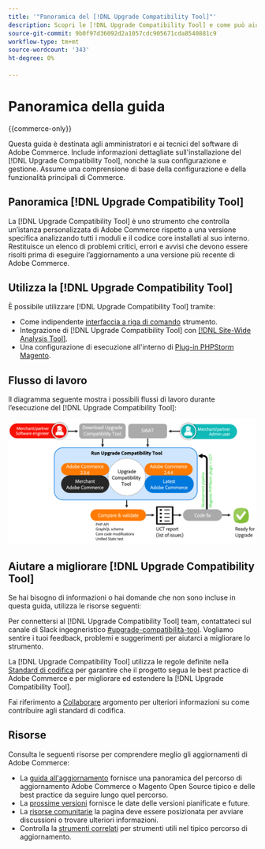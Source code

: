```yaml
---
title: '"Panoramica del [!DNL Upgrade Compatibility Tool]"'
description: Scopri le [!DNL Upgrade Compatibility Tool] e come può aiutarti con il tuo progetto Adobe Commerce.
source-git-commit: 9b0f97d36092d2a1057cdc905671cda8540881c9
workflow-type: tm+mt
source-wordcount: '343'
ht-degree: 0%

---
```



# Panoramica della guida

{{commerce-only}}

Questa guida è destinata agli amministratori e ai tecnici del software di Adobe Commerce. Include informazioni dettagliate sull&#39;installazione del [!DNL Upgrade Compatibility Tool], nonché la sua configurazione e gestione. Assume una comprensione di base della configurazione e della funzionalità principali di Commerce.

## Panoramica [!DNL Upgrade Compatibility Tool]

La [!DNL Upgrade Compatibility Tool] è uno strumento che controlla un’istanza personalizzata di Adobe Commerce rispetto a una versione specifica analizzando tutti i moduli e il codice core installati al suo interno. Restituisce un elenco di problemi critici, errori e avvisi che devono essere risolti prima di eseguire l’aggiornamento a una versione più recente di Adobe Commerce.

## Utilizza la [!DNL Upgrade Compatibility Tool]

È possibile utilizzare [!DNL Upgrade Compatibility Tool] tramite:

- Come indipendente [interfaccia a riga di comando](../upgrade-compatibility-tool/run.md) strumento.
- Integrazione di [!DNL Upgrade Compatibility Tool] con [[!DNL Site-Wide Analysis Tool]](../upgrade-compatibility-tool/integrate-analysis-tool.md).
- Una configurazione di esecuzione all&#39;interno di [Plug-in PHPStorm Magento](../upgrade-compatibility-tool/run-configuration-phpstorm-plugin.md).

## Flusso di lavoro

Il diagramma seguente mostra i possibili flussi di lavoro durante l’esecuzione del [!DNL Upgrade Compatibility Tool]:

![[!DNL Upgrade Compatibility Tool] Diagramma](../../assets/upgrade-guide/uct-diagram-v5.png)

## Aiutare a migliorare [!DNL Upgrade Compatibility Tool]

Se hai bisogno di informazioni o hai domande che non sono incluse in questa guida, utilizza le risorse seguenti:

Per connettersi al [!DNL Upgrade Compatibility Tool] team, contattateci sul canale di Slack ingegneristico [#upgrade-compatibilità-tool](https://magentocommeng.slack.com/archives/C019Y143U9F). Vogliamo sentire i tuoi feedback, problemi e suggerimenti per aiutarci a migliorare lo strumento.

La [!DNL Upgrade Compatibility Tool] utilizza le regole definite nella [Standard di codifica](https://devdocs.magento.com/guides/v2.4/coding-standards/bk-coding-standards.html) per garantire che il progetto segua le best practice di Adobe Commerce e per migliorare ed estendere la [!DNL Upgrade Compatibility Tool].

Fai riferimento a [Collaborare](https://devdocs.magento.com/guides/v2.4/coding-standards/contributing.html) argomento per ulteriori informazioni su come contribuire agli standard di codifica.

## Risorse

Consulta le seguenti risorse per comprendere meglio gli aggiornamenti di Adobe Commerce:

- La [guida all&#39;aggiornamento](https://experienceleague.adobe.com/docs/commerce-operations/upgrade-guide/overview.html) fornisce una panoramica del percorso di aggiornamento Adobe Commerce o Magento Open Source tipico e delle best practice da seguire lungo quel percorso.
- La [prossime versioni](https://devdocs.magento.com/release/) fornisce le date delle versioni pianificate e future.
- La [risorse comunitarie](https://developer.adobe.com/commerce/contributor/community/) la pagina deve essere posizionata per avviare discussioni o trovare ulteriori informazioni.
- Controlla la [strumenti correlati](../upgrade-compatibility-tool/related-tools.md) per strumenti utili nel tipico percorso di aggiornamento.
